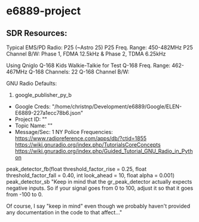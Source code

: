 # e6889-project


## SDR Resources:

Typical EMS/PD Radio: P25 (~Astro 25)
P25 Freq. Range: 450-482MHz
P25 Channel B/W: Phase 1, FDMA 12.5kHz & Phase 2, TDMA 6.25kHz

Using Qniglo Q-168 Kids Walkie-Talkie for Test
Q-168 Freq. Range: 462-467MHz
Q-168 Channels: 22
Q-168 Channel B/W:

GNU Radio Defaults:
1. google_publisher_py_b
- Google Creds: "/home/christnp/Development/e6889/Google/ELEN-E6889-227a1ecc78b6.json"
- Project ID: ""
- Topic Name: ""
- Message/Sec: 1 
NY Police Frequencies: https://www.radioreference.com/apps/db/?ctid=1855
https://wiki.gnuradio.org/index.php/TutorialsCoreConcepts
https://wiki.gnuradio.org/index.php/Guided_Tutorial_GNU_Radio_in_Python

peak_detector_fb(float threshold_factor_rise = 0.25, float threshold_factor_fall = 0.40, int look_ahead = 10, float alpha = 0.001) 
peak_detector_sb
"Keep in mind that the gr_peak_detector actually expects negative
inputs. So if your signal goes from 0 to 100, adjust it so that it
goes from -100 to 0.

Of course, I say "keep in mind" even though we probably haven't
provided any documentation in the code to that affect..."

